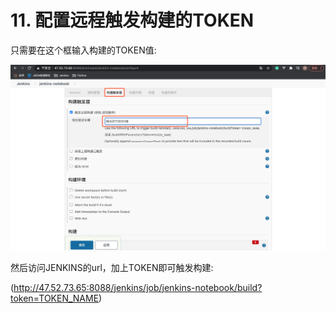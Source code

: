 # 11. 配置远程触发构建的TOKEN

只需要在这个框输入构建的TOKEN值:

![触发构建TOKEN](./assets/触发构建TOKEN.png)

然后访问JENKINS的url，加上TOKEN即可触发构建:

(http://47.52.73.65:8088/jenkins/job/jenkins-notebook/build?token=TOKEN_NAME)


